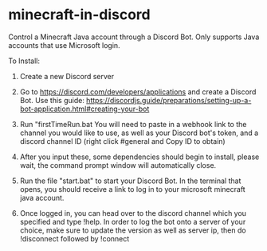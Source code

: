 # minecraft-in-discord
Control a Minecraft Java account through a Discord Bot. Only supports Java accounts that use Microsoft login.

To Install:
1. Create a new Discord server

2. Go to https://discord.com/developers/applications and create a Discord Bot. Use this guide: https://discordjs.guide/preparations/setting-up-a-bot-application.html#creating-your-bot

2. Run "firstTimeRun.bat You will need to paste in a webhook link to the channel you would like to use, as well as your Discord bot's token, and a discord channel ID (right click #general and Copy ID to obtain)

3. After you input these, some dependencies should begin to install, please wait, the command prompt window will automatically close.

4. Run the file "start.bat" to start your Discord Bot. In the terminal that opens, you should receive a link to log in to your microsoft minecraft java account.

5. Once logged in, you can head over to the discord channel which you specified and type !help. In order to log the bot onto a server of your choice, make sure to update the version as well as server ip, then do !disconnect followed by !connect
